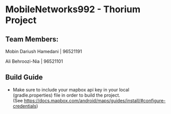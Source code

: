 # MobileNetworks992 - Thorium Project

## Team Members:
Mobin Dariush Hamedani | 96521191

Ali Behroozi-Nia | 96521101

## Build Guide
* Make sure to include your mapbox api key in your local (gradle.properties) file in order to build the project. \
(See https://docs.mapbox.com/android/maps/guides/install/#configure-credentials)
